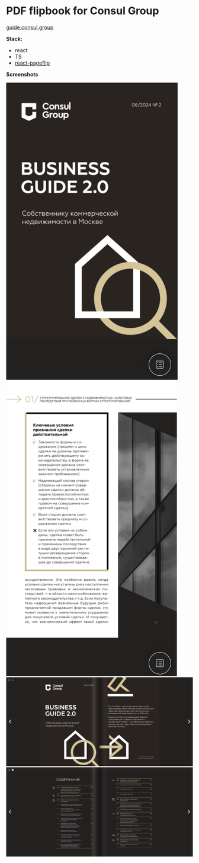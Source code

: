 # PDF flipbook for Consul Group

[guide.consul.group](https://guide.consul.group/)

**Stack:**

- react
- TS
- [react-pageflip](https://www.npmjs.com/package/react-pageflip)

**Screenshots**

![flipbook page 1](/screenshots/1.png)
![flipbook page 2](/screenshots/2.png)
![flipbook page 3](/screenshots/3.png)
![flipbook page 4](/screenshots/4.png)
